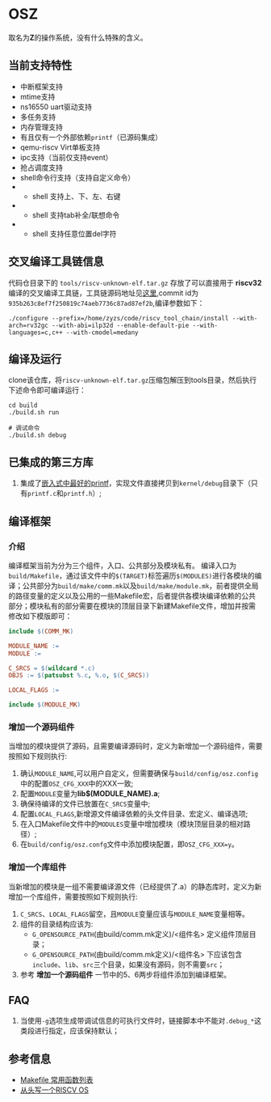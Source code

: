 # OSZ

取名为**Z**的操作系统，没有什么特殊的含义。

## 当前支持特性

* 中断框架支持
* mtime支持
* ns16550 uart驱动支持
* 多任务支持
* 内存管理支持
* 有且仅有一个外部依赖`printf`（已源码集成）
* qemu-riscv Virt单板支持
* ipc支持（当前仅支持event）
* 抢占调度支持
* shell命令行支持（支持自定义命令）
* - shell 支持上、下、左、右键
* - shell 支持tab补全/联想命令
* - shell 支持任意位置del字符

## 交叉编译工具链信息

代码仓目录下的 `tools/riscv-unknown-elf.tar.gz` 存放了可以直接用于 **riscv32** 编译的交叉编译工具链，工具链源码地址见[这里](https://github.com/riscv-collab/riscv-gnu-toolchain),commit id为`935b263c8ef7f250819c74aeb7736c87ad87ef2b`,编译参数如下：

```shell
./configure --prefix=/home/zyzs/code/riscv_tool_chain/install --with-arch=rv32gc --with-abi=ilp32d --enable-default-pie --with-languages=c,c++ --with-cmodel=medany
```

## 编译及运行

clone该仓库，将`riscv-unknown-elf.tar.gz`压缩包解压到tools目录，然后执行下述命令即可编译运行：

```shell
cd build
./build.sh run

# 调试命令
./build.sh debug
```

## 已集成的第三方库

1. 集成了[嵌入式中最好的printf](https://github.com/mpaland/printf)，实现文件直接拷贝到`kernel/debug`目录下（只有`printf.c`和`printf.h`）;

## 编译框架

### 介绍

编译框架当前为分为三个组件，入口、公共部分及模块私有。
编译入口为`build/Makefile`，通过该文件中的`$(TARGET)`标签遍历`$(MODULES)`进行各模块的编译；公共部分为`build/make/comm.mk`以及`build/make/module.mk`，前者提供全局的路径变量的定义以及公用的一些Makefile宏，后者提供各模块编译依赖的公共部分；模块私有的部分需要在模块的顶层目录下新建Makefile文件，增加并按需修改如下模版即可：
```Makefile
include $(COMM_MK)

MODULE_NAME := 
MODULE := 

C_SRCS = $(wildcard *.c)
OBJS := $(patsubst %.c, %.o, $(C_SRCS))

LOCAL_FLAGS := 

include $(MODULE_MK)
```

### 增加一个源码组件

当增加的模块提供了源码，且需要编译源码时，定义为新增加一个源码组件，需要按照如下规则执行:

1. 确认`MODULE_NAME`,可以用户自定义，但需要确保与`build/config/osz.config`中的配置`OSZ_CFG_XXX`中的XXX一致;
2. 配置`MODULE`变量为**lib$(MODULE_NAME).a**;
3. 确保待编译的文件已放置在`C_SRCS`变量中;
4. 配置`LOCAL_FLAGS`,新增源文件编译依赖的头文件目录、宏定义、编译选项;
5. 在入口Makefile文件中的`MODULES`变量中增加模块（模块顶层目录的相对路径）;
6. 在`build/config/osz.confg`文件中添加模块配置，即`OSZ_CFG_XXX=y`。

### 增加一个库组件

当新增加的模块是一组不需要编译源文件（已经提供了.a）的静态库时，定义为新增加一个库组件，需要按照如下规则执行:

1. `C_SRCS`、`LOCAL_FLAGS`留空，且`MODULE`变量应该与`MODULE_NAME`变量相等。
2. 组件的目录结构应该为: 
    * `G_OPENSOURCE_PATH`(由build/comm.mk定义)/<组件名> 定义组件顶层目录；
    * `G_OPENSOURCE_PATH`(由build/comm.mk定义)/<组件名> 下应该包含`include`、`lib`、`src`三个目录，如果没有源码，则不需要`src`；
3. 参考 **增加一个源码组件** 一节中的5、6两步将组件添加到编译框架。

## FAQ

1. 当使用`-g`选项生成带调试信息的可执行文件时，链接脚本中不能对`.debug_*`这类段进行指定，应该保持默认；

## 参考信息

* [Makefile 常用函数列表](https://github.com/marmotedu/geekbang-go/blob/master/makefile/Makefile%E5%B8%B8%E7%94%A8%E5%87%BD%E6%95%B0%E5%88%97%E8%A1%A8.md)
* [从头写一个RISCV OS](https://github.com/plctlab/riscv-operating-system-mooc)
